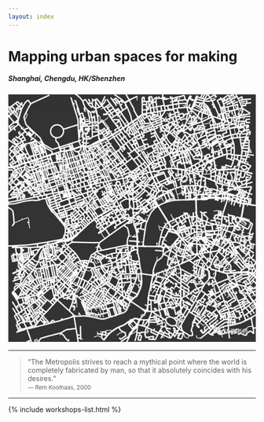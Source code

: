 ```yaml
---
layout: index
---
```


# Mapping urban spaces for making
##### Shanghai, Chengdu, HK/Shenzhen

![](/uploads/osmnx-1E2E70B201w960h960.jpeg)

---

> “The Metropolis strives to reach a mythical point where the world is completely fabricated by man, so that it absolutely coincides with his desires.”
> <br> <small>― Rem Koolhaas, 2000</small>

---

{% include workshops-list.html %}
